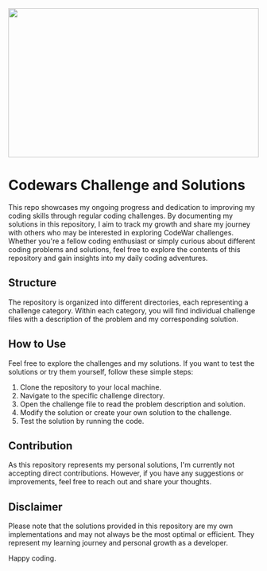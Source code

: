 <img width="100%" height="300" src="https://encrypted-tbn0.gstatic.com/images?q=tbn:ANd9GcQJ2Cr7AONpJutA4SmGl2N8kLyCS_cwAa661lu1rsJgj_1HAlWCK6TgK-43ZDBlCMA-Tsg&usqp=CAU">

# Codewars Challenge and Solutions
This repo showcases my ongoing progress and dedication to improving my coding skills through regular coding challenges. By documenting my solutions in this repository, I aim to track my growth and share my journey with others who may be interested in exploring CodeWar challenges. Whether you're a fellow coding enthusiast or simply curious about different coding problems and solutions, feel free to explore the contents of this repository and gain insights into my daily coding adventures.

## Structure
The repository is organized into different directories, each representing a challenge category. Within each category, you will find individual challenge files with a description of the problem and my corresponding solution.

## How to Use
Feel free to explore the challenges and my solutions. If you want to test the solutions or try them yourself, follow these simple steps:
1. Clone the repository to your local machine.
2. Navigate to the specific challenge directory.
3. Open the challenge file to read the problem description and solution.
4. Modify the solution or create your own solution to the challenge.
5. Test the solution by running the code.

## Contribution
As this repository represents my personal solutions, I'm currently not accepting direct contributions. However, if you have any suggestions or improvements, feel free to reach out and share your thoughts.

## Disclaimer
Please note that the solutions provided in this repository are my own implementations and may not always be the most optimal or efficient. They represent my learning journey and personal growth as a developer.

Happy coding.

